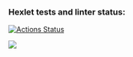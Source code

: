 ### Hexlet tests and linter status:
[![Actions Status](https://github.com/Marcelinka/backend-project-44/actions/workflows/hexlet-check.yml/badge.svg)](https://github.com/Marcelinka/backend-project-44/actions)

<a href="https://codeclimate.com/github/Marcelinka/backend-project-44/maintainability"><img src="https://api.codeclimate.com/v1/badges/1770eb9f5cb48c85d935/maintainability" /></a>